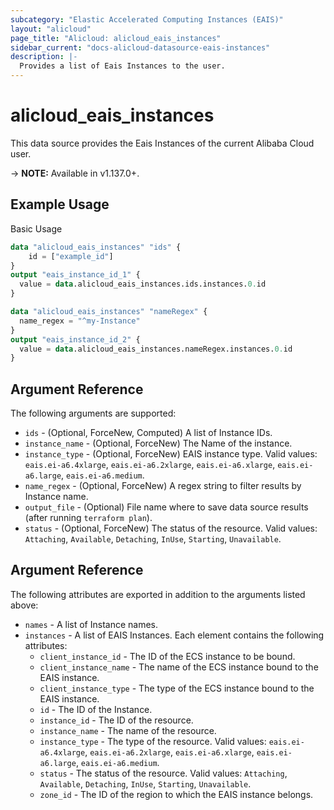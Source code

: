 ```yaml
---
subcategory: "Elastic Accelerated Computing Instances (EAIS)"
layout: "alicloud"
page_title: "Alicloud: alicloud_eais_instances"
sidebar_current: "docs-alicloud-datasource-eais-instances"
description: |-
  Provides a list of Eais Instances to the user.
---
```


# alicloud\_eais\_instances

This data source provides the Eais Instances of the current Alibaba Cloud user.

-> **NOTE:** Available in v1.137.0+.

## Example Usage

Basic Usage

```terraform
data "alicloud_eais_instances" "ids" { 
	id = ["example_id"]
}
output "eais_instance_id_1" {
  value = data.alicloud_eais_instances.ids.instances.0.id
}

data "alicloud_eais_instances" "nameRegex" {
  name_regex = "^my-Instance"
}
output "eais_instance_id_2" {
  value = data.alicloud_eais_instances.nameRegex.instances.0.id
}
```

## Argument Reference

The following arguments are supported:

* `ids` - (Optional, ForceNew, Computed)  A list of Instance IDs.
* `instance_name` - (Optional, ForceNew) The Name of the instance.
* `instance_type` - (Optional, ForceNew) EAIS instance type. Valid values: `eais.ei-a6.4xlarge`, `eais.ei-a6.2xlarge`, `eais.ei-a6.xlarge`, `eais.ei-a6.large`, `eais.ei-a6.medium`.
* `name_regex` - (Optional, ForceNew) A regex string to filter results by Instance name.
* `output_file` - (Optional) File name where to save data source results (after running `terraform plan`).
* `status` - (Optional, ForceNew) The status of the resource. Valid values: `Attaching`, `Available`, `Detaching`, `InUse`, `Starting`, `Unavailable`.

## Argument Reference

The following attributes are exported in addition to the arguments listed above:

* `names` - A list of Instance names.
* `instances` - A list of EAIS Instances. Each element contains the following attributes:
	* `client_instance_id` - The ID of the ECS instance to be bound.
	* `client_instance_name` - The name of the ECS instance bound to the EAIS instance.
	* `client_instance_type` - The type of the ECS instance bound to the EAIS instance.
	* `id` - The ID of the Instance.
	* `instance_id` - The ID of the resource.
	* `instance_name` - The name of the resource.
	* `instance_type` - The type of the resource. Valid values: `eais.ei-a6.4xlarge`, `eais.ei-a6.2xlarge`, `eais.ei-a6.xlarge`, `eais.ei-a6.large`, `eais.ei-a6.medium`.
	* `status` - The status of the resource. Valid values: `Attaching`, `Available`, `Detaching`, `InUse`, `Starting`, `Unavailable`.
	* `zone_id` - The ID of the region to which the EAIS instance belongs.